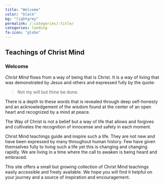 ```yaml
---
title: "Welcome"
color: "black"
bg: "lightgrey"
permalink: /:categories/:title/
categories: landing
fa-icon: "globe"
---
```


## Teachings of Christ Mind

### Welcome

*Christ Mind* flows from a way of being that is Christ. It is a way of
living that was demonstrated by Jesus and others and expressed fully
by the quote:

> Not my will but thine be done.

There is a depth to these words that is revealed through deep self-honesty
and an acknowledgement of the wisdom found at the center of an open
heart and recognized by a mind at peace.

The Way of Christ is not a belief but a way of life that allows and
forgives and cultivates the recognition of innocense and safety in each
moment.

Christ Mind teachings guide and inspire such a life. They are not new
and have been expressed by many throughout human history. Few have given
themselves fully to living such a life yet this is changing and
changing rapidly. We are living in a time where the call to awaken is
being heard and embraced.

This site offers a small but growing collection of Christ Mind teachings
easily accessible and freely available. We hope you will find it helpful
on your journey and a source of inspiration and encouragement.

